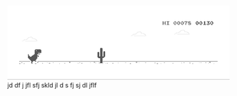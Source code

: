 ![image](https://github.com/sudimuk2017/qwaszx/blob/main/dino.gif)
jd  df  j   jfl    sfj  skld  jl  d  s   fj  sj    dl  jflf

